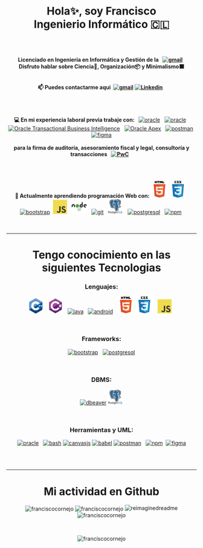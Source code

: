 <!-- Titulo Presentacion -->
<h1 align="center"> Hola✨, soy Francisco <br>Ingenierio Informático 🇨🇱</br></h1> 
<br><br>
<p align="center">
  <b style="text-align: left;">Licenciado en Ingeniería en Informática y Gestión de la &nbsp; <a href="https://www.udp.cl/" target="_blank" rel="noreferrer"> <img src="https://www.udp.cl/cms/wp-content/uploads/2021/06/UDP_LogoRGB_2lineas_Blanco_SinFondo.png" alt="gmail" width="130" height="40"/></a>&nbsp;&nbsp;</b>
  <!-- Titulo Presentacion <b style="text-align: left;">🔭 Actualmente estoy desarrollando mi <a href="https://github.com/FranciscoCornejo">Portafolio</a></b> -->
  
<br>
<b style="text-align: left;">Disfruto hablar sobre Ciencia🌌, Organización📦 y Minimalismo⬛ </b>
<p align="center"> 
<br>  
  <b style="text-align: left;">📫 Puedes contactarme aqui&nbsp; <a href="fco.ccornejo@gmail.com" target="_blank" rel="noreferrer"> <img src="https://upload.wikimedia.org/wikipedia/commons/thumb/7/7e/Gmail_icon_%282020%29.svg/800px-Gmail_icon_%282020%29.svg.png" alt="gmail" width="28" height="28"/></a></b>
  <b style="text-align: left;"> <a href="https://www.linkedin.com/in/fco-ccornejo/" target="_blank" rel="noreferrer"> <img src="https://upload.wikimedia.org/wikipedia/commons/thumb/8/81/LinkedIn_icon.svg/1024px-LinkedIn_icon.svg.png" alt="Linkedin" width="31" height="31"/></a>&nbsp;&nbsp;</b> 
</p>
<br></br>

<!-- Presentacion -->
<p align="center">
  <!--<b style="text-align: left;">🔭 Actualmente estoy trabajando en mi <a href="https://github.com/FranciscoCornejo">Portafolio</a></b>
  <br><br> Presentacion -->
  <b style="text-align: left;">💻 En mi experiencia laboral previa trabaje con: &nbsp;</b>
  <a href="https://www.powerdesigner.biz/" target="_blank" rel="noreferrer"> <img src="https://www.powerdesigner.biz/images/logo-powerdesigner.png" alt="oracle" width="40" height="40"/></a>&nbsp;&nbsp;
  <a href="https://www.oracle.com/cl/cloud/" target="_blank" rel="noreferrer"> <img src="https://www.oracle.com/a/ocom/img/social-og-oci-logo-1200x1200.jpg" alt="oracle" width="40" height="40"/></a>&nbsp;&nbsp;
  <a href="https://docs.oracle.com/en/cloud/saas/otbi/index.html" target="_blank" rel="noreferrer"> <img src="https://www.oracle.com/a/ocom/img/sql-dev3.svg" alt="Oracle Transactional Business Intelligence" width="40" height="40"/></a>&nbsp;&nbsp;
  <a href="https://apex.oracle.com/en/" target="_blank" rel="noreferrer"> <img src="https://camo.githubusercontent.com/018063d997b283cf73863b7fa006ede9bb9efc839c55df559b2eb576d220b6b8/68747470733a2f2f7261776769742e636f6d2f44616e69336c53756e2f617765736f6d652d6f72636c617065782f6d61737465722f617065782d6c6f676f2e737667" alt="Oracle Apex" width="40" height="40"/></a>&nbsp;&nbsp;
  <a href="https://postman.com" target="_blank" rel="noreferrer"> <img src="https://www.vectorlogo.zone/logos/getpostman/getpostman-icon.svg" alt="postman" width="40" height="40"/></a>&nbsp;
  <a href="https://www.figma.com/" target="_blank" rel="noreferrer"> <img src="https://www.vectorlogo.zone/logos/figma/figma-icon.svg" alt="figma" width="40" height="40"/></a> 
  <br><br> <b style="text-align: left;"></b> 
  <b style="text-align: left;">para la firma de auditoría, asesoramiento fiscal y legal, consultoría y transacciones &nbsp; <a href="https://www.pwc.com/cl/es" target="_blank" rel="noreferrer"> <img src="https://store-images.s-microsoft.com/image/apps.63271.7aca1238-d508-40a2-ab4a-29ccafc15789.008d4d7e-b7dc-474e-ba1c-7f869921f724.933ef392-43ed-4f56-bd2d-592b1f4102b4" alt="PwC" width="40" height="40"/></a>&nbsp;&nbsp;&nbsp;</b>
  </p>
  <br><br>
  <p align="center"><b style="text-align: left;">🌱 Actualmente aprendiendo programación Web con:</b>
  <a href="https://www.w3.org/html/" target="_blank" rel="noreferrer"> <img src="https://raw.githubusercontent.com/devicons/devicon/master/icons/html5/html5-original-wordmark.svg" alt="html5" width="45" height="45"/></a>
  <a href="https://www.w3schools.com/css/" target="_blank" rel="noreferrer"> <img src="https://raw.githubusercontent.com/devicons/devicon/master/icons/css3/css3-original-wordmark.svg" alt="css3" width="45" height="45"/></a>&nbsp;
  <a href="https://getbootstrap.com" target="_blank" rel="noreferrer"> <img src="https://camo.githubusercontent.com/b872b9ada0c2c3d373bbb0c356eb4af353127335fc3d2e611964433864ab4de1/68747470733a2f2f676574626f6f7473747261702e636f6d2f646f63732f352e322f6173736574732f6272616e642f626f6f7473747261702d6c6f676f2d736861646f772e706e67" alt="bootstrap" width="40" height="40"/></a>&nbsp;
  <a href="https://developer.mozilla.org/en-US/docs/Web/JavaScript" target="_blank" rel="noreferrer"> <img src="https://raw.githubusercontent.com/devicons/devicon/master/icons/javascript/javascript-original.svg" alt="javascript" width="38" height="38"/></a>&nbsp;&nbsp;
  <a href="https://nodejs.org" target="_blank" rel="noreferrer"> <img src="https://raw.githubusercontent.com/devicons/devicon/master/icons/nodejs/nodejs-original-wordmark.svg" alt="nodejs" width="40" height="40"/></a>&nbsp;&nbsp;
  <a href="https://git-scm.com/" target="_blank" rel="noreferrer"> <img src="https://cdn.worldvectorlogo.com/logos/git-bash.svg" alt="git" width="40" height="40"/></a>&nbsp;&nbsp;
  <a href="https://www.postgresql.org" target="_blank" rel="noreferrer"> <img src="https://raw.githubusercontent.com/devicons/devicon/master/icons/postgresql/postgresql-original-wordmark.svg" alt="postgresql" width="40" height="40"/></a>&nbsp;&nbsp;
  <a href="https://expressjs.com/" target="_blank" rel="noreferrer"> <img src="https://e7.pngegg.com/pngimages/247/558/png-clipart-node-js-javascript-express-js-npm-react-github-angle-text.png" alt="postgresql" width="40" height="40"/></a>&nbsp;&nbsp;
  <a href="https://www.npmjs.com/" rel="noreferrer"> <img src="https://static-00.iconduck.com/assets.00/npm-icon-2048x2048-8sw7kisf.png" alt="npm" width="40" height="40"/></a>&nbsp;
<br><br>


<br>

<hr></hr>
<h1 align="center">Tengo conocimiento en las siguientes Tecnologias</br></h1> 
<h3 align="center">Lenguajes:</h3>
<p align="center"> 
  <a href="https://www.w3schools.com/cpp/" target="_blank" rel="noreferrer"> <img src="https://raw.githubusercontent.com/devicons/devicon/master/icons/cplusplus/cplusplus-original.svg" alt="cplusplus" width="40" height="40"/></a>&nbsp;&nbsp;
  <a href="https://www.w3schools.com/cs/" target="_blank" rel="noreferrer"> <img src="https://raw.githubusercontent.com/devicons/devicon/master/icons/csharp/csharp-original.svg" alt="csharp" width="40" height="40"/></a>&nbsp;&nbsp;
  <a href="https://www.java.com" target="_blank" rel="noreferrer"> <img src="https://w7.pngwing.com/pngs/578/816/png-transparent-java-class-file-java-platform-standard-edition-java-development-kit-java-runtime-environment-coffee-jar-text-class-orange-thumbnail.png" alt="java" width="40" height="40"/></a>&nbsp;&nbsp; 
  <a href="https://developer.android.com/studio?hl=es-419" target="_blank" rel="noreferrer"> <img src="https://developer.android.com/static/studio/images/android-studio-stable.svg?hl=es-419" alt="android" width="40" height="40"/></a>&nbsp;&nbsp;
  <a href="https://www.w3.org/html/" target="_blank" rel="noreferrer"> <img src="https://raw.githubusercontent.com/devicons/devicon/master/icons/html5/html5-original-wordmark.svg" alt="html5" width="45" height="45"/></a>
  <a href="https://www.w3schools.com/css/" target="_blank" rel="noreferrer"> <img src="https://raw.githubusercontent.com/devicons/devicon/master/icons/css3/css3-original-wordmark.svg" alt="css3" width="45" height="45"/></a>&nbsp;&nbsp;
  <a href="https://developer.mozilla.org/en-US/docs/Web/JavaScript" target="_blank" rel="noreferrer"> <img src="https://raw.githubusercontent.com/devicons/devicon/master/icons/javascript/javascript-original.svg" alt="javascript" width="38" height="38"/></a>&nbsp;&nbsp;
  </p>

<br><!-- linea de separacion <hr></hr> -->
  
<h3 align="center">Frameworks:</h3>
<p align="center"> 
  <a href="https://getbootstrap.com" target="_blank" rel="noreferrer"> <img src="https://camo.githubusercontent.com/b872b9ada0c2c3d373bbb0c356eb4af353127335fc3d2e611964433864ab4de1/68747470733a2f2f676574626f6f7473747261702e636f6d2f646f63732f352e322f6173736574732f6272616e642f626f6f7473747261702d6c6f676f2d736861646f772e706e67" alt="bootstrap" width="40" height="40"/></a>&nbsp;&nbsp;
  <a href="https://expressjs.com/" target="_blank" rel="noreferrer"> <img src="https://e7.pngegg.com/pngimages/247/558/png-clipart-node-js-javascript-express-js-npm-react-github-angle-text.png" alt="postgresql" width="40" height="40"/></a>
</p>

<br><!-- linea de separacion <hr></hr> -->
  
<h3 align="center">DBMS:</h3>
<p align="center"> 
  <a href="https://dbeaver.io/" target="_blank" rel="noreferrer"> <img src="https://dbeaver.io/wp-content/uploads/2015/09/beaver-head.png" alt="dbeaver" width="40" height="40"/></a>
  <a href="https://www.postgresql.org" target="_blank" rel="noreferrer"> <img src="https://raw.githubusercontent.com/devicons/devicon/master/icons/postgresql/postgresql-original-wordmark.svg" alt="postgresql" width="40" height="40"/></a>
</p>

<br><!-- linea de separacion <hr></hr> -->

<h3 align="center">Herramientas y UML:</h3>
<p align="center">
  <a href="https://www.powerdesigner.biz/" target="_blank" rel="noreferrer"> <img src="https://www.powerdesigner.biz/images/logo-powerdesigner.png" alt="oracle" width="40" height="40"/></a>&nbsp;&nbsp;
  <a href="https://jquery.com" target="_blank" rel="noreferrer"> <img src="https://w1.pngwing.com/pngs/306/12/png-transparent-ajax-logo-jquery-javascript-javascript-library-github-foundation-angularjs-yii.png" alt="bash" width="40" height="40"/></a>
  <a href="https://canvasjs.com" target="_blank" rel="noreferrer"> <img src="https://www.npmjs.com/npm-avatar/eyJhbGciOiJIUzI1NiIsInR5cCI6IkpXVCJ9.eyJhdmF0YXJVUkwiOiJodHRwczovL3MuZ3JhdmF0YXIuY29tL2F2YXRhci81YTdhMjQwNjY2M2NmNjBlMjRjMTQxNGM0YmFiOTViOD9zaXplPTEwMCZkZWZhdWx0PXJldHJvIn0.L96cm_COxpUMhBHOZmRPYf3oZLrfDmQrdEQeaAxKSTo" alt="canvasjs" width="40" height="40"/></a>
  <a href="https://babeljs.io/" target="_blank" rel="noreferrer"> <img src="https://upload.wikimedia.org/wikipedia/commons/thumb/0/02/Babel_Logo.svg/512px-Babel_Logo.svg.png" alt="babel" width="40" height="40"/></a>
  <a href="https://postman.com" target="_blank" rel="noreferrer"> <img src="https://www.vectorlogo.zone/logos/getpostman/getpostman-icon.svg" alt="postman" width="40" height="40"/></a>&nbsp;&nbsp;
  <a href="https://www.npmjs.com/" rel="noreferrer"> <img src="https://static-00.iconduck.com/assets.00/npm-icon-2048x2048-8sw7kisf.png" alt="npm" width="38" height="38"/></a>&nbsp;
  <a href="https://www.figma.com/" target="_blank" rel="noreferrer"> <img src="https://www.vectorlogo.zone/logos/figma/figma-icon.svg" alt="figma" width="40" height="40"/></a>
  </p>
<br></br>

<hr></hr>
<h1 align="center">Mi actividad en Github</br></h1> 
<p align="center">
    <img align="center" src="https://github-readme-stats.vercel.app/api/top-langs?username=franciscocornejo&show_icons=true&theme=dark&locale=en&layout=compact" alt="franciscocornejo" width="353" height="215"/>
    <img align="center" src="https://github-readme-streak-stats.herokuapp.com/?user=franciscocornejo&theme=dark" alt="franciscocornejo" width="420" height="215"/>
    <img src="https://myreadme.vercel.app/api/embed/FranciscoCornejo?panels=userstatistics,toplanguages,toprepositories,commitgraph" alt="reimaginedreadme" width="780" height="185" />
    <img src="https://github-profile-trophy.vercel.app/?username=franciscocornejo" alt="franciscocornejo" width="780" height="185" />
  <!-- <p align="center"><img align="center" src="https://github-readme-streak-stats.herokuapp.com/?user=franciscocornejo&theme=dark" alt="franciscocornejo" /></p> -->
 </p>
<br>

 <!-- <h1 align="center">Conecta conmigo</br></h1>
<p align="center">
<a href="https://www.linkedin.com/in/fco-ccornejo/" target="blank"><img align="center" src="https://raw.githubusercontent.com/rahuldkjain/github-profile-readme-generator/master/src/images/icons/Social/linked-in-alt.svg" alt="www.linkedin.com/in/fco-ccornejo" height="30" width="40" /></a>
</p>
<hr></hr> <!-- linea de separacion -->
<!-- Constador de Visitas del Perfil -->
<p align="center"> <img src="https://komarev.com/ghpvc/?username=franciscocornejo&label=Profile%20views&color=0e75b6&style=flat" alt="franciscocornejo" /> </p>
